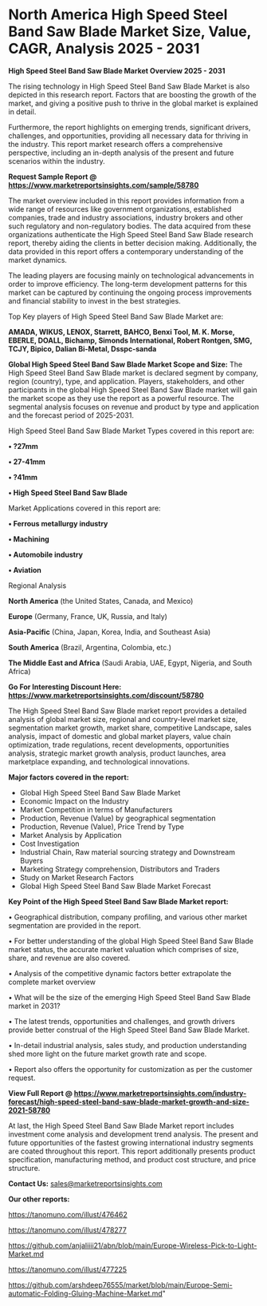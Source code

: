 # North America High Speed Steel Band Saw Blade Market Size, Value, CAGR, Analysis 2025 - 2031

<Strong> High Speed Steel Band Saw Blade Market Overview 2025 - 2031</strong>

The rising technology in High Speed Steel Band Saw Blade Market is also depicted in this research report. Factors that are boosting the growth of the market, and giving a positive push to thrive in the global market is explained in detail.

Furthermore, the report highlights on emerging trends, significant drivers, challenges, and opportunities, providing all necessary data for thriving in the industry. This report market research offers a comprehensive perspective, including an in-depth analysis of the present and future scenarios within the industry.

<strong>Request Sample Report @ <a href=https://www.marketreportsinsights.com/sample/58780>https://www.marketreportsinsights.com/sample/58780</a></strong>

The market overview included in this report provides information from a wide range of resources like government organizations, established companies, trade and industry associations, industry brokers and other such regulatory and non-regulatory bodies. The data acquired from these organizations authenticate the High Speed Steel Band Saw Blade research report, thereby aiding the clients in better decision making. Additionally, the data provided in this report offers a contemporary understanding of the market dynamics.

The leading players are focusing mainly on technological advancements in order to improve efficiency. The long-term development patterns for this market can be captured by continuing the ongoing process improvements and financial stability to invest in the best strategies.

Top Key players of High Speed Steel Band Saw Blade Market are:

<strong>AMADA, WIKUS, LENOX, Starrett, BAHCO, Benxi Tool, M. K. Morse, EBERLE, DOALL, Bichamp, Simonds International, Robert Rontgen, SMG, TCJY, Bipico, Dalian Bi-Metal, Dsspc-sanda</strong>

<strong><b>Global High Speed Steel Band Saw Blade Market Scope and Size:</b></strong>
The High Speed Steel Band Saw Blade market is declared segment by company, region (country), type, and application. Players, stakeholders, and other participants in the global High Speed Steel Band Saw Blade market will gain the market scope as they use the report as a powerful resource. The segmental analysis focuses on revenue and product by type and application and the forecast period of 2025-2031.

High Speed Steel Band Saw Blade Market Types covered in this report are:

<strong>• ?27mm

• 27-41mm

• ?41mm

• High Speed Steel Band Saw Blade</strong>

Market Applications covered in this report are:

<strong>• Ferrous metallurgy industry

• Machining

• Automobile industry

• Aviation</strong> 

Regional Analysis

<strong>North America</strong> (the United States, Canada, and Mexico)

<strong>Europe</strong> (Germany, France, UK, Russia, and Italy)

<strong>Asia-Pacific</strong> (China, Japan, Korea, India, and Southeast Asia)

<strong>South America</strong> (Brazil, Argentina, Colombia, etc.)

<strong>The Middle East and Africa</strong> (Saudi Arabia, UAE, Egypt, Nigeria, and South Africa)

<strong>Go For Interesting Discount Here: <a href=https://www.marketreportsinsights.com/discount/58780>https://www.marketreportsinsights.com/discount/58780</a></strong>

The High Speed Steel Band Saw Blade market report provides a detailed analysis of global market size, regional and country-level market size, segmentation market growth, market share, competitive Landscape, sales analysis, impact of domestic and global market players, value chain optimization, trade regulations, recent developments, opportunities analysis, strategic market growth analysis, product launches, area marketplace expanding, and technological innovations.

<strong><b>Major factors covered in the report:</b></strong>
<ul>
  <li>Global High Speed Steel Band Saw Blade Market </li>
  <li>Economic Impact on the Industry</li>
  <li>Market Competition in terms of Manufacturers</li>
  <li>Production, Revenue (Value) by geographical segmentation</li>
  <li>Production, Revenue (Value), Price Trend by Type</li>
  <li>Market Analysis by Application</li>
  <li>Cost Investigation</li>
  <li>Industrial Chain, Raw material sourcing strategy and Downstream Buyers</li>
  <li>Marketing Strategy comprehension, Distributors and Traders</li>
  <li>Study on Market Research Factors</li>
  <li>Global High Speed Steel Band Saw Blade Market Forecast</li>
</ul>

<strong><b>Key Point of the High Speed Steel Band Saw Blade Market report:</b></strong>

• Geographical distribution, company profiling, and various other market segmentation are provided in the report.

• For better understanding of the global High Speed Steel Band Saw Blade market status, the accurate market valuation which comprises of size, share, and revenue are also covered.

• Analysis of the competitive dynamic factors better extrapolate the complete market overview

• What will be the size of the emerging High Speed Steel Band Saw Blade market in 2031?

• The latest trends, opportunities and challenges, and growth drivers provide better construal of the High Speed Steel Band Saw Blade Market.

• In-detail industrial analysis, sales study, and production understanding shed more light on the future market growth rate and scope.

• Report also offers the opportunity for customization as per the customer request.

<strong><b>View Full Report @ <a href=https://www.marketreportsinsights.com/industry-forecast/high-speed-steel-band-saw-blade-market-growth-and-size-2021-58780>https://www.marketreportsinsights.com/industry-forecast/high-speed-steel-band-saw-blade-market-growth-and-size-2021-58780</a></b></strong>


At last, the High Speed Steel Band Saw Blade Market report includes investment come analysis and development trend analysis. The present and future opportunities of the fastest growing international industry segments are coated throughout this report. This report additionally presents product specification, manufacturing method, and product cost structure, and price structure.

<strong>Contact Us:</strong>
sales@marketreportsinsights.com

<strong>Our other reports:</strong>

<a href=https://tanomuno.com/illust/476462>https://tanomuno.com/illust/476462</a>

<a href=https://tanomuno.com/illust/478277>https://tanomuno.com/illust/478277</a>

<a href=https://github.com/anjaliiii21/abn/blob/main/Europe-Wireless-Pick-to-Light-Market.md>https://github.com/anjaliiii21/abn/blob/main/Europe-Wireless-Pick-to-Light-Market.md</a>

<a href=https://tanomuno.com/illust/477225>https://tanomuno.com/illust/477225</a>

<a href=https://github.com/arshdeep76555/market/blob/main/Europe-Semi-automatic-Folding-Gluing-Machine-Market.md>https://github.com/arshdeep76555/market/blob/main/Europe-Semi-automatic-Folding-Gluing-Machine-Market.md</a>"
